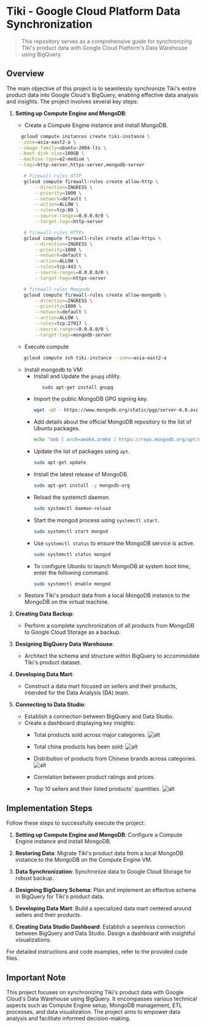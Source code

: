 # Tiki - Google Cloud Platform Data Synchronization

> This repository serves as a comprehensive guide for synchronizing Tiki's product data with Google Cloud Platform's Data Warehouse using BigQuery.

## Overview

The main objective of this project is to seamlessly synchronize Tiki's entire product data into Google Cloud's BigQuery, enabling effective data analysis and insights. The project involves several key steps:

1. **Setting up Compute Engine and MongoDB**:
   - Create a Compute Engine instance and install MongoDB.
   ```bash
     gcloud compute instances create tiki-instance \
    --zone=asia-east2-a \
    --image-family=ubuntu-2004-lts \
    --boot-disk-size=100GB \
    --machine-type=e2-medium \
    --tags=http-server,https-server,mongodb-server
   ```
   ```bash
      # firewall-rules HTTP
      gcloud compute firewall-rules create allow-http \
          --direction=INGRESS \
          --priority=1000 \
          --network=default \
          --action=ALLOW \
          --rules=tcp:80 \
          --source-ranges=0.0.0.0/0 \
          --target-tags=http-server
   ```
   ```bash
      # firewall-rules HTTPs
      gcloud compute firewall-rules create allow-https \
          --direction=INGRESS \
          --priority=1000 \
          --network=default \
          --action=ALLOW \
          --rules=tcp:443 \
          --source-ranges=0.0.0.0/0 \
          --target-tags=https-server
   ```
   ```bash
      # firewall-rules Mongodb
      gcloud compute firewall-rules create allow-mongodb \
          --direction=INGRESS \
          --priority=1000 \
          --network=default \
          --action=ALLOW \
          --rules=tcp:27017 \
          --source-ranges=0.0.0.0/0 \
          --target-tags=mongodb-server
     ```

   - Execute compute
   ```bash
      gcloud compute ssh tiki-instance --zone=asia-east2-a
   ```
   - Install mongodb to VM:
       - Install and Update the `gnupg` utility.
         ```bash
            sudo apt-get install gnupg
         ```
       - Import the public MongoDB GPG signing key.
         ```bash
         wget -qO - https://www.mongodb.org/static/pgp/server-6.0.asc | sudo apt-key add -
         ```
       - Add details about the official MongoDB repository to the list of Ubuntu packages.
         ```bash
         echo "deb [ arch=amd64,arm64 ] https://repo.mongodb.org/apt/ubuntu focal/mongodb-org/6.0 multiverse" | sudo tee /etc/apt/sources.list.d/mongodb-org-6.0.list
         ```
       - Update the list of packages using `apt`.
         ```bash
         sudo apt-get update
         ```
       - Install the latest release of MongoDB.
         ```bash
         sudo apt-get install -y mongodb-org
         ```
       - Reload the systemctl daemon.
         ```bash
         sudo systemctl daemon-reload
         ```
       - Start the mongod process using `systemctl start`.
         ```bash
         sudo systemctl start mongod
         ```
       - Use `systemctl status` to ensure the MongoDB service is active.
         ```bash
         sudo systemctl status mongod
         ```
       - To configure Ubuntu to launch MongoDB at system boot time, enter the following command.
         ```bash
         sudo systemctl enable mongod
         ```
   - Restore Tiki's product data from a local MongoDB instance to the MongoDB on the virtual machine.

3. **Creating Data Backup**:
   - Perform a complete synchronization of all products from MongoDB to Google Cloud Storage as a backup.

4. **Designing BigQuery Data Warehouse**:
   - Architect the schema and structure within BigQuery to accommodate Tiki's product dataset.

5. **Developing Data Mart**:
   - Construct a data mart focused on sellers and their products, intended for the Data Analysis (DA) team.

6. **Connecting to Data Studio**:
   - Establish a connection between BigQuery and Data Studio.
   - Create a dashboard displaying key insights:
     - Total products sold across major categories.
       ![alt](https://github.com/congtranquoc/Tiki-GCP/blob/57fd9e6fb04f062370eac0b8cf2a5f9adb577cb3/images/top-categories.PNG)
  
     - Total china products has been sold:
       ![alt](https://github.com/congtranquoc/Tiki-GCP/blob/2c243b39e5603ce5443a6ea5f3b6b3df69a3a08f/images/top-china-products.PNG)
            
     - Distribution of products from Chinese brands across categories.
       ![alt](https://github.com/congtranquoc/Tiki-GCP/blob/2c243b39e5603ce5443a6ea5f3b6b3df69a3a08f/images/distribution.PNG)
       
     - Correlation between product ratings and prices.
     - Top 10 sellers and their listed products' quantities.
       ![alt](https://github.com/congtranquoc/Tiki-GCP/blob/2c243b39e5603ce5443a6ea5f3b6b3df69a3a08f/images/top-sellers.PNG)




## Implementation Steps

Follow these steps to successfully execute the project:

1. **Setting up Compute Engine and MongoDB**:
   Configure a Compute Engine instance and install MongoDB.
   
2. **Restoring Data**:
   Migrate Tiki's product data from a local MongoDB instance to the MongoDB on the Compute Engine VM.

3. **Data Synchronization**:
   Synchronize data to Google Cloud Storage for robust backup.

4. **Designing BigQuery Schema**:
   Plan and implement an effective schema in BigQuery for Tiki's product data.

5. **Developing Data Mart**:
   Build a specialized data mart centered around sellers and their products.

6. **Creating Data Studio Dashboard**:
   Establish a seamless connection between BigQuery and Data Studio.
   Design a dashboard with insightful visualizations.

For detailed instructions and code examples, refer to the provided code files.

## Important Note

This project focuses on synchronizing Tiki's product data with Google Cloud's Data Warehouse using BigQuery. It encompasses various technical aspects such as Compute Engine setup, MongoDB management, ETL processes, and data visualization. The project aims to empower data analysis and facilitate informed decision-making.
